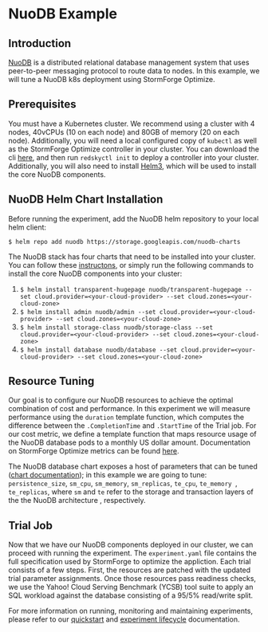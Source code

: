 # NuoDB Example

## Introduction
[NuoDB](https://github.com/nuodb/nuodb-helm-charts) is a distributed relational database management system that uses
 peer-to-peer messaging protocol to route data to nodes. In this example, we will tune a NuoDB k8s deployment using
  StormForge Optimize. 

## Prerequisites

You must have a Kubernetes cluster. We recommend using a cluster with 4 nodes, 40vCPUs (10 on each node) and 80GB of
 memory (20 on each node). Additionally, you will need a local configured copy of `kubectl` as well as the StormForge
  Optimize controller in your cluster. You can download the cli 
  [here](https://docs.stormforge.io/getting-started/install/), and then run `redskyctl init` to deploy a controller
   into your cluster. Additionally, you will also need to install [Helm3](https://helm.sh/docs/intro/install/), which
    will be used to install the core NuoDB components.
   
## NuoDB Helm Chart Installation

Before running the experiment, add the NuoDB helm repository to your local helm client:

`$ helm repo add nuodb https://storage.googleapis.com/nuodb-charts`

The NuoDB stack has four charts that need to be installed into your cluster. You can follow these
[instructons](https://github.com/nuodb/nuodb-helm-charts/blob/master/stable/README.md), or simply run the following
  commands to install the core NuoDB components into your cluster:
  
  1. `$ helm install transparent-hugepage nuodb/transparent-hugepage --set cloud.provider=<your-cloud-provider> --set cloud.zones=<your-cloud-zone>`
  2. `$ helm install admin nuodb/admin --set cloud.provider=<your-cloud-provider> --set cloud.zones=<your-cloud-zone>`
  3. `$ helm install storage-class nuodb/storage-class --set cloud.provider=<your-cloud-provider> --set cloud.zones=<your-cloud-zone>`
  4. `$ helm install database nuodb/database --set cloud.provider=<your-cloud-provider> --set cloud.zones=<your-cloud-zone>`

## Resource Tuning

Our goal is to configure our NuoDB resources to achieve the optimal combination of cost and performance. In this
 experiment we will measure performance using the `duration` template function, which computes the difference between
  the `.CompletionTime` and `.StartTime` of the Trial job. For our cost metric, we define a template function that
   maps resource usage of the NuoDB database pods to a monthly US dollar amount. Documentation on StormForge Optimize
    metrics can be found [here](https://docs.stormforge.io/metrics/).

The NuoDB database chart exposes a host of parameters that can be tuned
([chart documentation](https://github.com/nuodb/nuodb-helm-charts/blob/master/stable/database/README.md)); in this
 example we are going to tune: `persistence_size`, `sm_cpu`, `sm_memory`, `sm_replicas`, `te_cpu`, `te_memory
 `, `te_replicas`, where `sm` and `te` refer to the storage and transaction layers of the the NuoDB architecture
 , respectively.

## Trial Job

Now that we have our NuoDB components deployed in our cluster, we can proceed with running the experiment. The
 `experiment.yaml` file contains the full specification used by StormForge to optimize the appliction. Each trial
  consists of a few steps. First, the resources are patched with the updated trial parameter assignments. Once those
   resources pass readiness checks, we use the Yahoo! Cloud Serving Benchmark (YCSB) tool suite to apply an SQL
    workload against the database consisting of a 95/5% read/write split.

For more information on running, monitoring and maintaining experiments, please refer to our [quickstart](https://docs.stormforge.io/getting-started/quickstart/) and [experiment lifecycle](https://docs.stormforge.io/lifecycle/) documentation.
